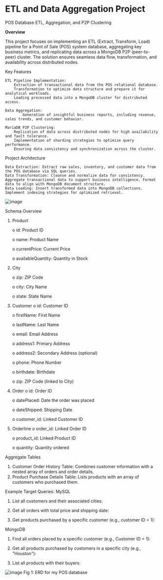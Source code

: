 # ETL and Data Aggregation Project
POS Database ETL, Aggregation, and P2P Clustering

**Overview**

This project focuses on implementing an ETL (Extract, Transform, Load) pipeline for a Point of Sale (POS) system database, aggregating key business metrics, and replicating data across a MongoDB P2P (peer-to-peer) cluster. The solution ensures seamless data flow, transformation, and availability across distributed nodes.


Key Features

    ETL Pipeline Implementation:
      	Extraction of transactional data from the POS relational database.
      	Transformation to optimize data structure and prepare it for analytical workloads.
      	Loading processed data into a MongoDB cluster for distributed access.
       
    Data Aggregation:
            Generation of insightful business reports, including revenue, sales trends, and customer behavior.
        
    MariaDB P2P Clustering:
     	Replication of data across distributed nodes for high availability and fault tolerance.
     	Implementation of sharding strategies to optimize query performance.
      	Ensuring data consistency and synchronization across the cluster.
   
Project Architecture

    Data Extraction: Extract raw sales, inventory, and customer data from the POS database via SQL queries.
    Data Transformation: Cleanse and normalize data for consistency. Aggregate transactional data to support business intelligence. Format data to align with MongoDB document structure.
    Data Loading: Insert transformed data into MongoDB collections. Implement indexing strategies for optimized retrieval.

![image](https://github.com/user-attachments/assets/7f4fe782-46a5-430a-8e2d-4b747e93493b)

Schema Overview
1.	Product
   
      o	id: Product ID
  	
      o	name: Product Name
  	
      o	currentPrice: Current Price
  	
      o	availableQuantity: Quantity in Stock
  	
3.	City
   
      o	zip: ZIP Code
  	
      o	city: City Name
  	
      o	state: State Name
  	
5.	Customer
      o	id: Customer ID
  	
      o	firstName: First Name
  	
      o	lastName: Last Name
  	
      o	email: Email Address
  	
      o	address1: Primary Address
  	
      o	address2: Secondary Address (optional)
  	
      o	phone: Phone Number
  	
      o	birthdate: Birthdate
  	
      o	zip: ZIP Code (linked to City)
  	
7.	Order
      o	id: Order ID
  	
      o	datePlaced: Date the order was placed
  	
      o	dateShipped: Shipping Date
  	
      o	customer_id: Linked Customer ID
  	
9.	Orderline
      o	order_id: Linked Order ID
  	
      o	product_id: Linked Product ID
  	
      o	quantity: Quantity ordered

Aggregate Tables
1.	Customer Order History Table: Combines customer information with a nested array of orders and order details.
2.	Product Purchase Details Table: Lists products with an array of customers who purchased them.

Example Target Queries:
MySQL
1. List all customers and their associated cities:

2. Get all orders with total price and shipping date:

3. Get products purchased by a specific customer (e.g., customer ID = 1):

MongoDB
1. Find all orders placed by a specific customer (e.g., Customer ID = 1):

2. Get all products purchased by customers in a specific city (e.g., "Houston"):

3. List all products with their buyers:





![image](https://github.com/user-attachments/assets/014a04ce-0546-4d53-9833-f202f0b6a7b0)
                   Fig 1: ERD for my POS database
